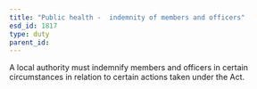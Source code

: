 ```yaml
---
title: "Public health -  indemnity of members and officers"
esd_id: 1817
type: duty
parent_id:  
---
```


A local authority must indemnify members and officers in certain circumstances in relation to certain actions taken under the Act.

